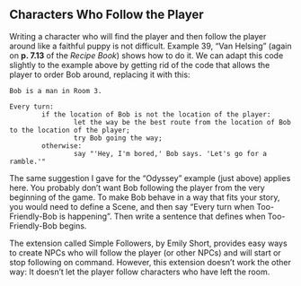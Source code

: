 ## Characters Who Follow the Player

Writing a character who will find the player and then follow the player around like a faithful puppy is not difficult. Example 39, “Van Helsing” (again on **p. 7.13** of the _Recipe Book_) shows how to do it. We can adapt this code slightly to the example above by getting rid of the code that allows the player to order Bob around, replacing it with this:

```inform7
Bob is a man in Room 3.

Every turn:
        if the location of Bob is not the location of the player:
                let the way be the best route from the location of Bob to the location of the player;
                try Bob going the way;
        otherwise:
                say "'Hey, I'm bored,' Bob says. 'Let's go for a ramble.'"
```

The same suggestion I gave for the “Odyssey” example (just above) applies here. You probably don’t want Bob following the player from the very beginning of the game. To make Bob behave in a way that fits your story, you would need to define a Scene, and then say “Every turn when Too-Friendly-Bob is happening”. Then write a sentence that defines when Too-Friendly-Bob begins.

The extension called Simple Followers, by Emily Short, provides easy ways to create NPCs who will follow the player (or other NPCs) and will start or stop following on command. However, this extension doesn’t work the other way: It doesn’t let the player follow characters who have left the room.
